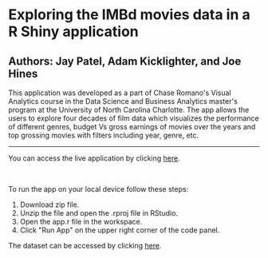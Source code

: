 # Exploring the IMBd movies data in a R Shiny application 

## Authors: Jay Patel, Adam Kicklighter, and Joe Hines

This application was developed as a part of Chase Romano's Visual Analytics course in the Data Science and Business Analytics master's program at the University of North Carolina Charlotte. The app allows the users to explore four decades of film data which visualizes the performance of different genres, budget Vs gross earnings of movies over the years and top grossing movies with filters including year, genre, etc. 


---

You can access the live application by clicking [here](https://lk9aaw-jay-patel.shinyapps.io/r-shiny-movies-app/).

<br>

To run the app on your local device follow these steps:
1) Download zip file.
2) Unzip the file and open the .rproj file in RStudio.
3) Open the app.r file in the workspace.
4) Click "Run App" on the upper right corner of the code panel.

The dataset can be accessed by clicking [here](https://www.kaggle.com/datasets/danielgrijalvas/movies).
